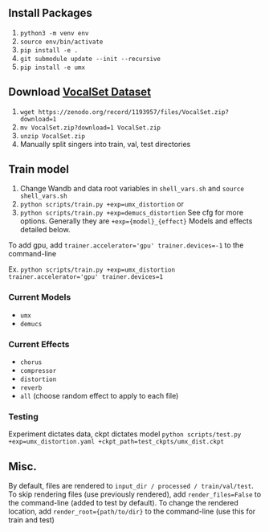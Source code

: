 
## Install Packages
1. `python3 -m venv env`
2. `source env/bin/activate`
3. `pip install -e .`
4. `git submodule update --init --recursive`
5. `pip install -e umx`

## Download [VocalSet Dataset](https://zenodo.org/record/1193957)
1. `wget https://zenodo.org/record/1193957/files/VocalSet.zip?download=1`
2. `mv VocalSet.zip?download=1 VocalSet.zip`
3. `unzip VocalSet.zip`
4. Manually split singers into train, val, test directories

## Train model
1. Change Wandb and data root variables in `shell_vars.sh` and `source shell_vars.sh`
2. `python scripts/train.py +exp=umx_distortion`
or
2. `python scripts/train.py +exp=demucs_distortion`
See cfg for more options. Generally they are `+exp={model}_{effect}`
Models and effects detailed below.

To add gpu, add `trainer.accelerator='gpu' trainer.devices=-1` to the command-line

Ex. `python scripts/train.py +exp=umx_distortion trainer.accelerator='gpu' trainer.devices=1`

### Current Models
- `umx`
- `demucs`

### Current Effects
- `chorus`
- `compressor`
- `distortion`
- `reverb`
- `all` (choose random effect to apply to each file)

### Testing
Experiment dictates data, ckpt dictates model
`python scripts/test.py +exp=umx_distortion.yaml +ckpt_path=test_ckpts/umx_dist.ckpt`

## Misc.
By default, files are rendered to `input_dir / processed / train/val/test`.
To skip rendering files (use previously rendered), add `render_files=False` to the command-line (added to test by default).
To change the rendered location, add `render_root={path/to/dir}` to the command-line (use this for train and test)
